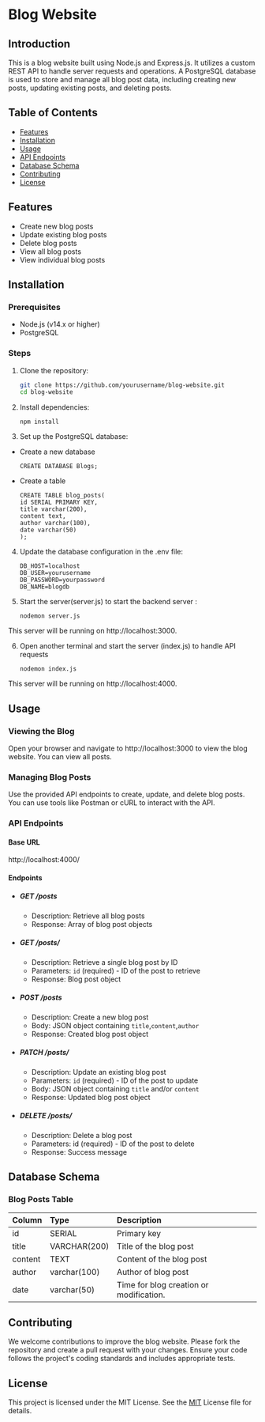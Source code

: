 
# Blog Website

## Introduction

This is a blog website built using Node.js and Express.js. It utilizes a custom REST API to handle server requests and operations. A PostgreSQL database is used to store and manage all blog post data, including creating new posts, updating existing posts, and deleting posts.

## Table of Contents

- [Features](#features)
- [Installation](#installation)
- [Usage](#usage)
- [API Endpoints](#api-endpoints)
- [Database Schema](#database-schema)
- [Contributing](#contributing)
- [License](#license)

## Features

- Create new blog posts
- Update existing blog posts
- Delete blog posts
- View all blog posts
- View individual blog posts

## Installation

### Prerequisites

- Node.js (v14.x or higher)
- PostgreSQL

### Steps

1. Clone the repository:
   ```bash
   git clone https://github.com/yourusername/blog-website.git
   cd blog-website

2. Install dependencies:
    ```
    npm install

3. Set up the PostgreSQL database:

- Create a new database

    ```
    CREATE DATABASE Blogs;

- Create a table

    ```
    CREATE TABLE blog_posts(
    id SERIAL PRIMARY KEY,
    title varchar(200),
    content text,
    author varchar(100),
    date varchar(50)
    ); 

4. Update the database configuration in the .env file:

    ```
    DB_HOST=localhost
    DB_USER=yourusername
    DB_PASSWORD=yourpassword
    DB_NAME=blogdb

5. Start the server(server.js) to start the backend server :
    ```
    nodemon server.js
This server will be running on http://localhost:3000.

6. Open another terminal and start the server (index.js) to handle API requests

    ```
    nodemon index.js
This server will be running on http://localhost:4000.

## Usage

### Viewing the Blog

Open your browser and navigate to http://localhost:3000 to view the blog website. You can view all posts.

### Managing Blog Posts
Use the provided API endpoints to create, update, and delete blog posts. You can use tools like Postman or cURL to interact with the API.

### API Endpoints
#### Base URL
http://localhost:4000/

#### Endpoints
- ##### GET /posts
  - Description: Retrieve all blog posts
  - Response: Array of blog post objects

- ##### GET /posts/

  - Description: Retrieve a single blog post by ID
  - Parameters: `id` (required) - ID of the post to retrieve
  - Response: Blog post object


- ##### POST /posts

  - Description: Create a new blog post
  - Body: JSON object containing `title`,`content`,`author`
  - Response: Created blog post object


- ##### PATCH /posts/

  - Description: Update an existing blog post
  - Parameters: `id` (required) - ID of the post to update
  - Body: JSON object containing `title` and/or `content`
  - Response: Updated blog post object

- ##### DELETE /posts/

  - Description: Delete a blog post
  - Parameters: id (required) - ID of the post to delete
  - Response: Success message


## Database Schema
### Blog Posts Table


| Column |  Type  | Description |
|:-----|:--------|:------|
|id|SERIAL|Primary key|
|title|VARCHAR(200)|Title of the blog post|
|content|TEXT|Content of the blog post|
|author|varchar(100)|Author of blog post|
|date|varchar(50)|Time for blog creation or modification.|





## Contributing

We welcome contributions to improve the blog website. Please fork the repository and create a pull request with your changes. Ensure your code follows the project's coding standards and includes appropriate tests.


## License
This project is licensed under the MIT License. See the [MIT](https://choosealicense.com/licenses/mit/) License file for details.


